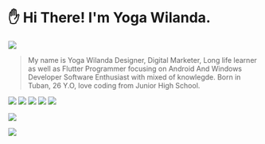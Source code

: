 # :raised_hand: Hi There! I'm Yoga Wilanda.



<!-- 
![](https://github.com/yogawilanda/yogawilanda/blob/main/Github%20Introductory.png)
-->

![](https://thumbs.gfycat.com/EvilFeistyBinturong.webp)



> My name is Yoga Wilanda
> Designer, Digital Marketer, Long life learner as well as Flutter Programmer focusing on Android And Windows Developer 
> Software Enthusiast with mixed of knowlegde.
> Born in Tuban, 26 Y.O, love
> coding from Junior High School.

<!--
> already handle 35+ websites
> with 4 years professional
> experience. love challenge and
> new / strange things. currently
> focused on learning AI,
> especially machine learning.
-->


[![](https://img.shields.io/badge/Gmail-D14836?style=for-the-badge&logo=gmail&logoColor=white)](mailto:eayogawilanda@gmail.com)
[![](https://img.shields.io/badge/website-000000?style=for-the-badge&logo=About.me&logoColor=white)]()
[![](https://img.shields.io/badge/WhatsApp-25D366?style=for-the-badge&logo=whatsapp&logoColor=white)](https://wa.me/6281357628869)
[![](https://img.shields.io/badge/GitHub-100000?style=for-the-badge&logo=github&logoColor=white)](https://github.com/yogawilanda)
[![](https://img.shields.io/badge/LinkedIn-0077B5?style=for-the-badge&logo=linkedin&logoColor=white)](https://linkedin.com/in/yogawilanda)


![](https://thumbs.gfycat.com/VictoriousAmusedBullfrog.webp)



![](https://thumbs.gfycat.com/DrearyFamousBlueshark.webp)



<!--
**yogawilanda/yogawilanda** is a ✨ _special_ ✨ repository because its `README.md` (this file) appears on your GitHub profile.

Here are some ideas to get you started:

- 🔭 I’m currently working on ...
- 🌱 I’m currently learning ...
- 👯 I’m looking to collaborate on ...
- 🤔 I’m looking for help with ...
- 💬 Ask me about ...
- 📫 How to reach me: ...
- 😄 Pronouns: ...
- ⚡ Fun fact: ...
-->
